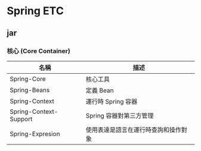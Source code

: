 # Spring ETC

## jar

### 核心 (Core Container)

| 名稱 | 描述 | 
| -----|-----|
| Spring-Core | 核心工具 |
| Spring-Beans | 定義 Bean |
| Spring-Context | 運行時 Spring 容器 |
| Spring-Context-Support | Spring 容器對第三方管理 |
| Spring-Expresion | 使用表達是語言在運行時查詢和操作對象 |

